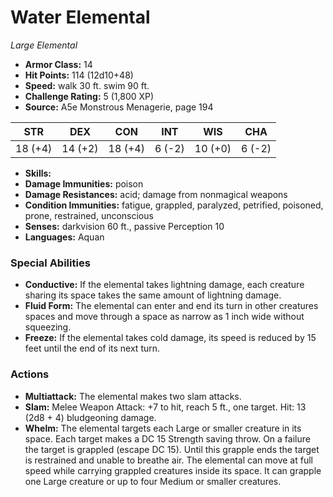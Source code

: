 # Water Elemental

*Large* *Elemental*

- **Armor Class:** 14
- **Hit Points:** 114 (12d10+48)
- **Speed:** walk 30 ft. swim 90 ft.
- **Challenge Rating:** 5 (1,800 XP)
- **Source:** A5e Monstrous Menagerie, page 194

| STR | DEX | CON | INT | WIS | CHA |
| --- | --- | --- | --- | --- | --- |
| 18 (+4) | 14 (+2) | 18 (+4) | 6 (-2) | 10 (+0) | 6 (-2) |

- **Skills:** 
- **Damage Immunities:** poison
- **Damage Resistances:** acid; damage from nonmagical weapons
- **Condition Immunities:** fatigue, grappled, paralyzed, petrified, poisoned, prone, restrained, unconscious
- **Senses:** darkvision 60 ft., passive Perception 10
- **Languages:** Aquan

### Special Abilities

- **Conductive:** If the elemental takes lightning damage, each creature sharing its space takes the same amount of lightning damage.
- **Fluid Form:** The elemental can enter and end its turn in other creatures spaces and move through a space as narrow as 1 inch wide without squeezing.
- **Freeze:** If the elemental takes cold damage, its speed is reduced by 15 feet until the end of its next turn.

### Actions

- **Multiattack:** The elemental makes two slam attacks.
- **Slam:** Melee Weapon Attack: +7 to hit, reach 5 ft., one target. Hit: 13 (2d8 + 4) bludgeoning damage.
- **Whelm:** The elemental targets each Large or smaller creature in its space. Each target makes a DC 15 Strength saving throw. On a failure  the target is grappled (escape DC 15). Until this grapple ends  the target is restrained and unable to breathe air. The elemental can move at full speed while carrying grappled creatures inside its space. It can grapple one Large creature or up to four Medium or smaller creatures.


